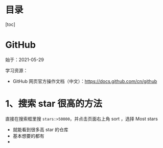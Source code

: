# 目录

[toc]

# GitHub

始于：2021-05-29

学习资源：

- GitHub 网页官方操作文档（中文）：https://docs.github.com/cn/github



# 1、搜索 star 很高的方法

 直接在搜索框里搜 `stars:>50000`，并点击页面右上角 sort ，选择 Most stars

- 就能看到很多高 star 的仓库
- 基本想要的都有
- 